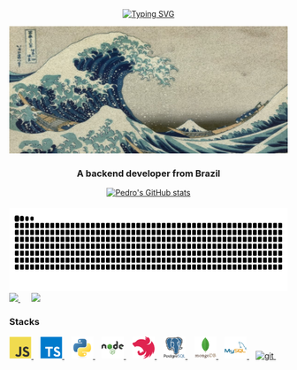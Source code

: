 <!-- Apresentação breve -->
<div align="center">
  <a href="https://git.io/typing-svg">
    <img src="https://readme-typing-svg.demolab.com?font=Fira+Code&weight=500&size=22&pause=1000&color=c3d2e3&center=true&vCenter=true&random=false&width=524&lines=Welcome+to+my+profile!" alt="Typing SVG">
  </a>
</div>

<p align="center">
  <img alt="" src="./src/kanagawa_wave.jpg" width="100%" height=230px>
</p>

<h3 align="center">A backend developer from Brazil</h3>


<!-- GitHub Stats + Contribution Snake -->
<div align="center" style="display: flex; justify-content: center; flex-wrap: wrap; gap: 20px;">
  <!-- GitHub Stats -->
  <a href="https://github.com/anuraghazra/github-readme-stats">
    <img src="https://github-readme-stats.vercel.app/api?username=pedroOlvPinheiro&show_icons=true&theme=tokyonight" 
         height="150" 
         alt="Pedro's GitHub stats">
  </a>
  <!-- [![Top Langs](https://github-readme-stats.vercel.app/api/top-langs/?username=pedroOlvPinheiro)](https://github.com/anuraghazra/github-readme-stats) -->
  
  <!-- Contribution Snake -->
  <picture>
    <source media="(prefers-color-scheme: dark)" srcset="https://raw.githubusercontent.com/pedroOlvPinheiro/pedroOlvPinheiro/output/github-contribution-grid-snake-dark.svg">
    <source media="(prefers-color-scheme: light)" srcset="https://raw.githubusercontent.com/pedroOlvPinheiro/pedroOlvPinheiro/output/github-contribution-grid-snake.svg">
    <img alt="GitHub contribution grid snake animation" 
         src="https://raw.githubusercontent.com/pedroOlvPinheiro/pedroOlvPinheiro/output/github-contribution-grid-snake.svg" 
         height="150">
  </picture>
</div>

<!-- Redes sociais -->
<div> 
  <a href="mailto:pedroolvcontato@gmail.com">
    <img src="https://img.shields.io/badge/-Gmail-%23333?style=for-the-badge&logo=gmail&logoColor=red" target="_blank">
  </a>&nbsp;&nbsp;&nbsp;&nbsp;
  <a href="https://www.instagram.com/pedro_lvra/" target="_blank">
    <img src="https://img.shields.io/badge/-Instagram-%23E4405F?style=for-the-badge&logo=instagram&logoColor=white" target="_blank">
  </a>
</div>


<!-- Ferramentas -->
<h3 align="left">Stacks</h3>

<p align="left">
  <!-- Linguagens de Programação -->
  <a href="https://developer.mozilla.org/en-US/docs/Web/JavaScript" target="_blank" rel="noreferrer">
    <img src="https://raw.githubusercontent.com/devicons/devicon/master/icons/javascript/javascript-original.svg" alt="javascript" width="40" height="40"/>
  </a>&nbsp;&nbsp;
  <a href="https://www.typescriptlang.org/" target="_blank" rel="noreferrer">
    <img src="https://raw.githubusercontent.com/devicons/devicon/master/icons/typescript/typescript-original.svg" alt="typescript" width="40" height="40"/>
  </a>&nbsp;&nbsp;
  <a href="https://www.python.org" target="_blank" rel="noreferrer">
    <img src="https://raw.githubusercontent.com/devicons/devicon/master/icons/python/python-original.svg" alt="python" width="40" height="40"/>
  </a>&nbsp;&nbsp;

  <!-- Frameworks -->
  <a href="https://nodejs.org" target="_blank" rel="noreferrer">
    <img src="https://raw.githubusercontent.com/devicons/devicon/master/icons/nodejs/nodejs-original-wordmark.svg" alt="nodejs" width="40" height="40"/>
  </a>&nbsp;&nbsp;
  <a href="https://nestjs.com/" target="_blank" rel="noreferrer">
    <img src="https://github.com/devicons/devicon/blob/master/icons/nestjs/nestjs-original.svg" alt="nestjs" width="40" height="40"/>
  </a>&nbsp;&nbsp;

  <!-- Bancos de Dados -->
  <a href="https://www.postgresql.org" target="_blank" rel="noreferrer">
    <img src="https://raw.githubusercontent.com/devicons/devicon/master/icons/postgresql/postgresql-original-wordmark.svg" alt="postgresql" width="40" height="40"/>
  </a>&nbsp;&nbsp;
  <a href="https://www.mongodb.com/" target="_blank" rel="noreferrer">
    <img src="https://raw.githubusercontent.com/devicons/devicon/master/icons/mongodb/mongodb-original-wordmark.svg" alt="mongodb" width="40" height="40"/>
  </a>&nbsp;&nbsp;
  <a href="https://www.mysql.com/" target="_blank" rel="noreferrer">
    <img src="https://raw.githubusercontent.com/devicons/devicon/master/icons/mysql/mysql-original-wordmark.svg" alt="mysql" width="40" height="40"/>
  </a>&nbsp;&nbsp;

  <!-- Controle de Versão -->
  <a href="https://git-scm.com/" target="_blank" rel="noreferrer">
    <img src="https://www.vectorlogo.zone/logos/git-scm/git-scm-icon.svg" alt="git" width="40" height="40"/>
  </a>&nbsp;&nbsp;
</p>
